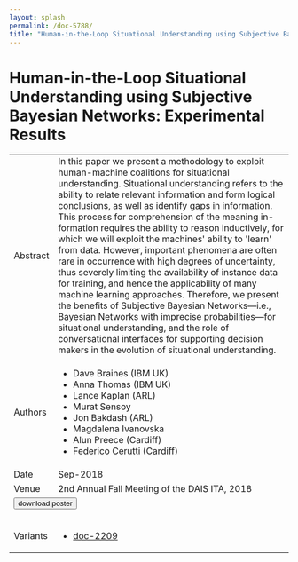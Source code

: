 ```yaml
---
layout: splash
permalink: /doc-5788/
title: "Human-in-the-Loop Situational Understanding using Subjective Bayesian Networks: Experimental Results"
---
```


# Human-in-the-Loop Situational Understanding using Subjective Bayesian Networks: Experimental Results

<table>
    <tbody>
    <tr>
        <td>Abstract</td>
        <td>In this paper we present a methodology to exploit human-machine coalitions for situational understanding. Situational understanding refers to the ability to relate relevant information and form logical conclusions, as well as identify gaps in information. This process for comprehension of the meaning in- formation requires the ability to reason inductively, for which we will exploit the machines' ability to 'learn' from data. However, important phenomena are often rare in occurrence with high degrees of uncertainty, thus severely limiting the availability of instance data for training, and hence the applicability of many machine learning approaches. Therefore, we present the benefits of Subjective Bayesian Networks—i.e., Bayesian Networks with imprecise probabilities—for situational understanding, and the role of conversational interfaces for supporting decision makers in the evolution of situational understanding.</td>
    </tr>
    <tr>
        <td>Authors</td>
        <td>
            <ul>
                <li>Dave Braines (IBM UK)</li>
                <li>Anna Thomas (IBM UK)</li>
                <li>Lance Kaplan (ARL)</li>
                <li>Murat Sensoy</li>
                <li>Jon Bakdash (ARL)</li>
                <li>Magdalena Ivanovska</li>
                <li>Alun Preece (Cardiff)</li>
                <li>Federico Cerutti (Cardiff)</li>
            </ul>
        </td>
    </tr>
    <tr>
        <td>Date</td>
        <td>Sep-2018</td>
    </tr>
    <tr>
        <td>Venue</td>
        <td>2nd Annual Fall Meeting of the DAIS ITA, 2018</td>
    </tr>
        <tr>
            <td colspan="2">
                <form method="get" action="https://dais-ita.org/sites/default/files/2415_poster.pdf">
                    <button type="submit">download poster</button>
                </form>
            </td>
        </tr>
        <tr>
            <td>Variants</td>
            <td>
                <ul>
                    <li><a href="${varId}">doc-2209</a></li>
                </ul>
            </td>
        </tr>
    </tbody>
</table>
